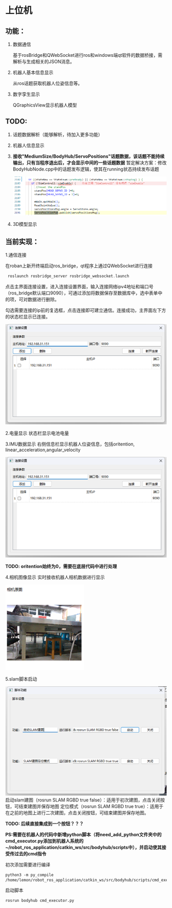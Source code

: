 # 上位机

## 功能：

1. 数据通信
   
   基于rosBridge和QWebSocket进行ros和windows端qt软件的数据桥接，需解析与生成相关的JSON消息。

2. 机器人基本信息显示

	从ros话题获取机器人位姿信息等。

3. 数字孪生显示

	QGraphicsView显示机器人模型

## TODO:
1. 话题数据解析（能够解析，待加入更多功能）
2. 机器人信息显示
3. **接收"MediumSize/BodyHub/ServoPositions"话题数据，该话题不能持续输出，只有当程序退出后，才会显示中间的一些话题数据**
	暂定解决方案：修改BodyHubNode.cpp中的话题发布逻辑，使其在running状态持续发布话题
	
	![alt text](<image/ServoPositons pub.png>)
4. 3D模型显示

## 当前实现：

1.通信连接

在roban上新开终端启动ros_bridge，qt程序上通过QWebSocket进行连接

```c++
 roslaunch rosbridge_server rosbridge_websocket.launch
```
点击主界面连接设置，进入连接设置界面，输入连接网络ipv4地址和端口号（ros_bridge默认端口9090），可通过添加将数据保存至数据库中，选中表单中的项，可对数据进行删除。

勾选需要连接的ip前的复选框，点击连接即可建立通信。连接成功，主界面左下方的状态栏显示已连接。

![alt text](image/connect_setting.png)

2.电量显示
状态栏显示电池电量

3.IMU数据显示
右侧信息栏显示机器人位姿信息，包括oritention, linear_acceleration,angular_velocity

![alt text](image/image.png)

**TODO: oritention始终为0，需要在底层代码中进行处理**


4.相机图像显示
实时接收机器人相机数据进行显示

![alt text](image/camera_raw_display.png)

5.slam脚本启动

![alt text](image/slam_start.png)
启动slam建图（rosrun SLAM RGBD true false）：适用于初次建图，点击关闭按钮，可结束建图并保存地图
定位模式（rosrun SLAM RGBD true true）：适用于在之前的地图上进行二次建图，点击关闭按钮，可结束建图并保存地图。

**TODO: 后续直接集成到一个按钮？？？**


**PS:需要在机器人的代码中新增python脚本（将need_add_python文件夹中的cmd_executor.py添加到机器人系统的~/robot_ros_application/catkin_ws/src/bodyhub/scripts中），并启动使其接受传过去的cmd指令**

初次添加需要进行编译
```
python3 -m py_compile /home/lemon/robot_ros_application/catkin_ws/src/bodyhub/scripts/cmd_executor.py
```
启动脚本
```
rosrun bodyhub cmd_executor.py 
```